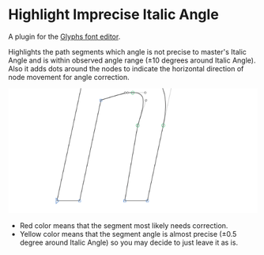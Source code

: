 # Highlight Imprecise Italic Angle

A plugin for the [Glyphs font editor](http://glyphsapp.com/).

Highlights the path segments which angle is not precise to master's Italic Angle and is within observed angle range (±10 degrees around Italic Angle). Also it adds dots around the nodes to indicate the horizontal direction of node movement for angle correction.

![](PreviewAnimation.gif)

- Red color means that the segment most likely needs correction.
- Yellow color means that the segment angle is almost precise (±0.5 degree around Italic Angle) so you may decide to just leave it as is.